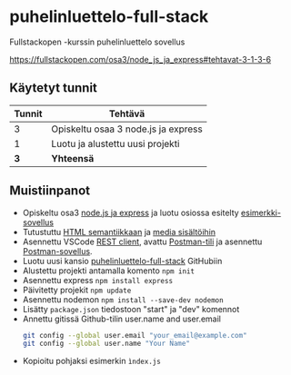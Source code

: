 # puhelinluettelo-full-stack
Fullstackopen -kurssin puhelinluettelo sovellus

https://fullstackopen.com/osa3/node_js_ja_express#tehtavat-3-1-3-6

## Käytetyt tunnit
  Tunnit | Tehtävä                 |
| -----  | ----------------------- |
| 3 | Opiskeltu osaa 3 node.js ja express |
| 1      | Luotu ja alustettu uusi projekti             |
| **3**  | **Yhteensä**            |

## Muistiinpanot
- Opiskeltu osa3 [node.js ja express](https://fullstackopen.com/osa3/node_js_ja_express) ja luotu osiossa esitelty [esimerkki-sovellus](https://github.com/sakluk/fullstack-mooc/tree/main/osa3/esimerkki)
- Tutustuttu [HTML semantiikkaan](https://www.rfc-editor.org/rfc/rfc9110.html) ja [media sisältöihin](https://developer.mozilla.org/en-US/docs/Web/HTTP/MIME_types)
- Asennettu VSCode [REST client](https://marketplace.visualstudio.com/items?itemName=humao.rest-client), avattu [Postman-tili](https://www.postman.com/) ja asennettu [Postman-sovellus](https://www.postman.com/downloads/).
- Luotu uusi kansio [puhelinluettelo-full-stack](https://github.com/sakluk/puhelinluettelo-full-stack) GitHubiin
- Alustettu projekti antamalla komento `npm init`
- Asennettu express `npm install express` 
- Päivitetty projekit `npm update`
- Asennettu nodemon `npm install --save-dev nodemon`
- Lisätty `package.json` tiedostoon "start" ja "dev" komennot
- Annettu gitissä Github-tilin user.name and user.email
    ```bash
    git config --global user.email "your_email@example.com"
    git config --global user.name "Your Name"
    ```
- Kopioitu pohjaksi esimerkin `ìndex.js`
